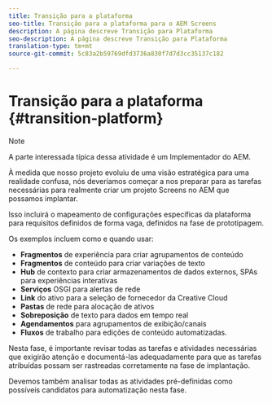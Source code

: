 ```yaml
---
title: Transição para a plataforma
seo-title: Transição para a plataforma para o AEM Screens
description: A página descreve Transição para Plataforma
seo-description: A página descreve Transição para Plataforma
translation-type: tm+mt
source-git-commit: 5c83a2b59769dfd3736a830f7d7d3cc35137c182

---
```



# Transição para a plataforma {#transition-platform}

>[!NOTE]
>
>A parte interessada típica dessa atividade é um Implementador do AEM.

À medida que nosso projeto evoluiu de uma visão estratégica para uma realidade confusa, nós deveríamos começar a nos preparar para as tarefas necessárias para realmente criar um projeto Screens no AEM que possamos implantar.

Isso incluirá o mapeamento de configurações específicas da plataforma para requisitos definidos de forma vaga, definidos na fase de prototipagem.

Os exemplos incluem como e quando usar:

* **Fragmentos** de experiência para criar agrupamentos de conteúdo
* **Fragmentos** de conteúdo para criar variações de texto
* **Hub** de contexto para criar armazenamentos de dados externos, SPAs para experiências interativas
* **Serviços** OSGI para alertas de rede
* **Link** do ativo para a seleção de fornecedor da Creative Cloud
* **Pastas** de rede para alocação de ativos
* **Sobreposição** de texto para dados em tempo real
* **Agendamentos** para agrupamentos de exibição/canais
* **Fluxos** de trabalho para edições de conteúdo automatizadas.

Nesta fase, é importante revisar todas as tarefas e atividades necessárias que exigirão atenção e documentá-las adequadamente para que as tarefas atribuídas possam ser rastreadas corretamente na fase de implantação.

Devemos também analisar todas as atividades pré-definidas como possíveis candidatos para automatização nesta fase.
